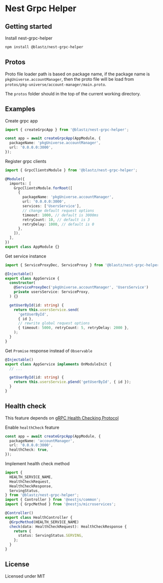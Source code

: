 # Nest Grpc Helper

## Getting started

Install nest-grpc-helper

```bash
npm install @blastz/nest-grpc-helper
```

## Protos

Proto file loader path is based on package name, if the package name is `pkgUniverse.accountManager`,
then the proto file will be load from `protos/pkg-universe/account-manager/main.proto`.

The `protos` folder should in the top of the current working directory.

## Examples

Create grpc app

```ts
import { createGrpcApp } from '@blastz/nest-grpc-helper';

const app = await createGrpcApp(AppModule, {
  packageName: 'pkgUniverse.accountManager',
  url: '0.0.0.0:3000',
});
```

Register grpc clients

```ts
import { GrpcClientsModule } from '@blastz/nest-grpc-helper';

@Module({
  imports: [
    GrpcClientsModule.forRoot([
      {
        packageName: 'pkgUniverse.accountManager',
        url: '0.0.0.0:3000',
        services: ['UsersService'],
        // change default request options
        timeout: 1000, // default is 3000ms
        retryCount: 10, // default is 3
        retryDelay: 1000, // default is 0
      },
    ]),
  ],
})
export class AppModule {}
```

Get service instance

```ts
import { ServiceProxyDec, ServiceProxy } from '@blastz/nest-grpc-helper';

@Injectable()
export class AppService {
  constructor(
    @ServiceProxyDec('pkgUniverse.accountManager', 'UsersService')
    private usersService: ServiceProxy,
  ) {}

  getUserById(id: string) {
    return this.usersService.send(
      'getUserById',
      { id },
      // rewrite global request options
      { timeout: 5000, retryCount: 5, retryDelay: 2000 },
    );
  }
}
```

Get `Promise` response instead of `Observable`

```ts
@Injectable()
export class AppService implements OnModuleInit {
  // ...

  getUserById(id: string) {
    return this.usersService.pSend('getUserById', { id });
  }
}
```

## Health check

This feature depends on [gRPC Health Checking Protocol](https://github.com/grpc/grpc/blob/master/doc/health-checking.md)

Enable `healthCheck` feature

```ts
const app = await createGrpcApp(AppModule, {
  packageName: 'accountManager',
  url: '0.0.0.0:3000',
  healthCheck: true,
});
```

Implement health check method

```ts
import {
  HEALTH_SERVICE_NAME,
  HealthCheckRequest,
  HealthCheckResponse,
  ServingStatus,
} from '@blastz/nest-grpc-helper';
import { Controller } from '@nestjs/common';
import { GrpcMethod } from '@nestjs/microservices';

@Controller()
export class HealthController {
  @GrpcMethod(HEALTH_SERVICE_NAME)
  check(data: HealthCheckRequest): HealthCheckResponse {
    return {
      status: ServingStatus.SERVING,
    };
  }
}
```

## License

Licensed under MIT
